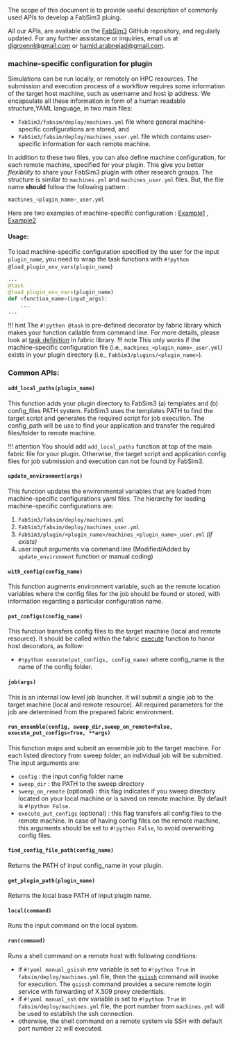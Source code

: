 
The scope of this document is to provide useful description of commonly used APIs to develop a FabSim3 pluing.

All our APIs, are available on the [FabSim3](https://github.com/djgroen/FabSim3) GitHub repository, and regularly updated. For any further assistance or inquiries, email us at <djgroennl@gmail.com> or <hamid.arabnejad@gmail.com>.

### machine-specific configuration for plugin

Simulations can be run locally, or remotely on HPC resources. The submission and execution process of a workflow requires some information of the target host machine, such as username and host ip address. We encapsulate all these information in form of a human readable structure,YAML language, in two main files:

* `FabSim3/fabsim/deploy/machines.yml` file where general machine-specific configurations are stored, and
* `FabSim3/fabsim/deploy/machines_user.yml` file which contains user-specific information for each remote machine.

In addition to these two files, you can also define machine configuration, for each remote machine, specified for your plugin. This give you better *flexibility* to share your FabSim3 plugin with other research groups. The structure is similar to `machines.yml` and `machines_user.yml` files. But, the file name **should** follow the following pattern :
```sh
machines_<plugin_name>_user.yml
```

Here are two examples of machine-specific configuration : [Example1](https://github.com/djgroen/FabFlee/blob/master/machines_FabFlee_user.yml) , [Example2](https://github.com/djgroen/FabCovid19/blob/master/machines_FabCovid19_user.yml)

#### Usage:
To load machine-specific configuration specified by the user for the input `plugin_name`, you need to wrap the task functions with `#!python @load_plugin_env_vars(plugin_name`)
```python
...
@task
@load_plugin_env_vars(plugin_name)
def <function_name>(input_args):
    ...
...
```
!!! hint
	The `#!python @task` is pre-defined decorator by fabric library which makes your function callable from command line. For more details, please look at [task definition](https://docs.fabfile.org/en/1.12.1/usage/tasks.html#the-task-decorator) in fabric library.
!!! note
	This only works if the machine-specific configuration file (i.e., `machines_<plugin_name>_user.yml`) exists in your plugin directory (i.e., `FabSim3/plugins/<plugin_name>`).

### Common APIs:

#### **`add_local_paths(plugin_name)`**
This function adds your plugin directory to FabSim3 (a) templates and (b) config_files PATH system. FabSim3 uses the templates PATH to find the target script and generates the required script for job execution. The config_path will be use to find your application and transfer the required files/folder to remote machine.

!!! attention
	You should add `add_local_paths` function at top of the main fabric file for your plugin. Otherwise, the target script and application config files for job submission and execution can not be found by FabSim3.

#### **`update_environment(args)`**	
This function updates the environmental variables that are loaded from machine-specific configurations yaml files. The hierarchy for loading machine-specific configurations are:

1. `FabSim3/fabsim/deploy/machines.yml`
2. `FabSim3/fabsim/deploy/machines_user.yml`
3. `FabSim3/plugin/<plugin_name>/machines_<plugin_name>_user.yml` *(if exists)*
4. user input arguments via command line (Modified/Added by `update_environment` function or manual coding)

#### **`with_config(config_name)`**	
This function augments environment variable, such as the remote location variables where the config files for the job should be found or stored, with information regarding a particular configuration name.

#### **`put_configs(config_name)`**	
This function transfers config files to the target machine (local and remote resource). It should be called within the fabric [execute](https://docs.fabfile.org/en/1.14/api/core/tasks.html#fabric.tasks.execute) function to honor host decorators, as follow:

* `#!python execute(put_configs, config_name)` where config_name is the name of the config folder.

#### **`job(args)`**
This is an internal low level job launcher. It will submit a single job to the target machine (local and remote resource). All required parameters for the job are determined from the prepared fabric environment.

#### **`run_ensemble(config, sweep_dir,sweep_on_remote=False, execute_put_configs=True, **args)`**
This function maps and submit an ensemble job to the target machine. For each listed directory from sweep folder, an individual job will be submitted. The input arguments are:


* `config` : the input config folder name
* `sweep_dir` : the PATH to the sweep directory
* `sweep_on_remote` (optional) : this flag indicates if you sweep directory located on your local machine or is saved on remote machine. By default is `#!python False`.
* `execute_put_configs` (optional) : this flag transfers all config files to the remote machine. In case of having config files on the remote machine, this arguments should be set to `#!python False`, to avoid overwriting config files.

#### **`find_config_file_path(config_name)`**
Returns the PATH of input config_name in your plugin.

#### **`get_plugin_path(plugin_name)`**
Returns the local base PATH of input plugin name.

#### **`local(command)`**
Runs the input command on the local system.

#### **`run(command)`**
Runs a shell command on a remote host with following conditions:

* if `#!yaml manual_gsissh` env variable is set to `#!python True` in `fabsim/deploy/machines.yml` file, then the [`gsissh`](https://linux.die.net/man/1/gsissh) command will invoke for execution. The `gsissh` command provides a secure remote login service with forwarding of X.509 proxy credentials.
* if `#!yaml manual_ssh` env variable is set to `#!python True` in `fabsim/deploy/machines.yml` file, the port number from `machines.yml` will be used to establish the ssh connection.
* otherwise, the shell command on a remote system via SSH with default port number `22` will executed.

